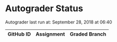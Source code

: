 # Autograder Status
Autograder last run at: September 28, 2018 at 06:40

| GitHub ID | Assignment | Graded Branch |
|-----------|------------|---------------|
